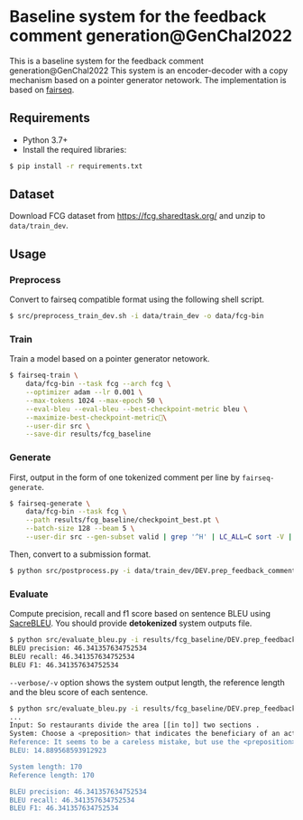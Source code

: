 # Baseline system for the feedback comment generation@GenChal2022 
This is a baseline system for the feedback comment generation@GenChal2022
This system is an encoder-decoder with a copy mechanism based on a pointer generator netowork.
The implementation is based on [fairseq](https://github.com/pytorch/fairseq).

## Requirements

- Python 3.7+
- Install the required libraries:
```bash
$ pip install -r requirements.txt
```

## Dataset

Download FCG dataset from https://fcg.sharedtask.org/ and unzip to `data/train_dev`.

## Usage

### Preprocess

Convert to fairseq compatible format using the following shell script.
```bash
$ src/preprocess_train_dev.sh -i data/train_dev -o data/fcg-bin
```

### Train

Train a model based on a pointer generator netowork.
```bash
$ fairseq-train \
    data/fcg-bin --task fcg --arch fcg \
    --optimizer adam --lr 0.001 \
    --max-tokens 1024 --max-epoch 50 \
    --eval-bleu --eval-bleu --best-checkpoint-metric bleu \
    --maximize-best-checkpoint-metric\
    --user-dir src \
    --save-dir results/fcg_baseline
```

### Generate
First, output in the form of one tokenized comment per line by `fairseq-generate`.
```bash
$ fairseq-generate \
    data/fcg-bin --task fcg \
    --path results/fcg_baseline/checkpoint_best.pt \
    --batch-size 128 --beam 5 \
    --user-dir src --gen-subset valid | grep '^H' | LC_ALL=C sort -V | cut -f3 > results/fcg_baseline/DEV.prep_feedback_comment.out
```
Then, convert to a submission format.
```bash
$ python src/postprocess.py -i data/train_dev/DEV.prep_feedback_comment.public.tsv -s results/fcg_baseline/DEV.prep_feedback_comment.out -m data/train_dev/spm.model -o results/fcg_baseline/DEV.prep_feedback_comment.out.tsv
```

### Evaluate
Compute precision, recall and f1 score based on sentence BLEU using [SacreBLEU](https://github.com/mjpost/sacrebleu).
You should provide **detokenized** system outputs file.
```bash
$ python src/evaluate_bleu.py -i results/fcg_baseline/DEV.prep_feedback_comment.out.tsv -r data/train_dev/DEV.prep_feedback_comment.public.tsv
BLEU precision: 46.341357634752534
BLEU recall: 46.341357634752534
BLEU F1: 46.341357634752534
```
`--verbose/-v` option shows the system output length, the reference length and the bleu score of each sentence.
```bash
$ python src/evaluate_bleu.py -i results/fcg_baseline/DEV.prep_feedback_comment.out.tsv -r data/train_dev/DEV.prep_feedback_comment.public.tsv -v
...
Input: So restaurants divide the area [[in to]] two sections .
System: Choose a <preposition> that indicates the beneficiary of an action instead of the <preposition> <<of>>.
Reference: It seems to be a careless mistake, but use the <preposition> that expresses the <prepositions> <<in>> and <<to>> in one word.
BLEU: 14.889568593912923

System length: 170
Reference length: 170

BLEU precision: 46.341357634752534
BLEU recall: 46.341357634752534
BLEU F1: 46.341357634752534
```
